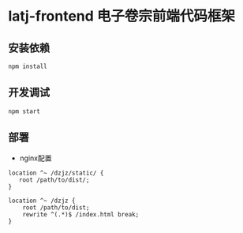 # latj-frontend 电子卷宗前端代码框架

## 安装依赖
```$xslt
npm install
```

## 开发调试
```$xslt
npm start
```

## 部署
* nginx配置
```
location ^~ /dzjz/static/ {
   root /path/to/dist/;
}

location ^~ /dzjz {
    root /path/to/dist;
    rewrite ^(.*)$ /index.html break;
}

```


